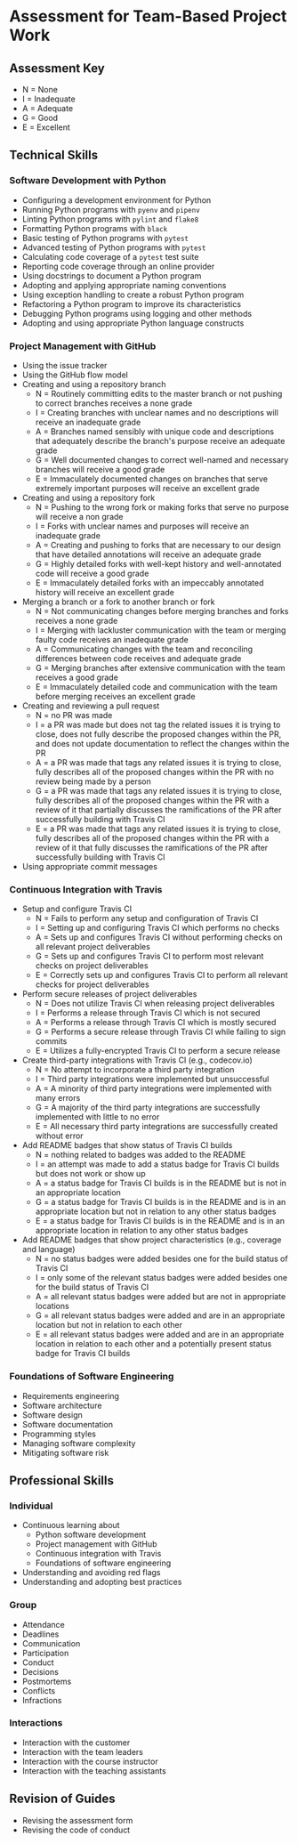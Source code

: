 # Assessment for Team-Based Project Work

## Assessment Key

* N = None
* I = Inadequate
* A = Adequate
* G = Good
* E = Excellent

## Technical Skills

### Software Development with Python

* Configuring a development environment for Python
* Running Python programs with `pyenv` and `pipenv`
* Linting Python programs with `pylint` and `flake8`
* Formatting Python programs with `black`
* Basic testing of Python programs with `pytest`
* Advanced testing of Python programs with `pytest`
* Calculating code coverage of a `pytest` test suite
* Reporting code coverage through an online provider
* Using docstrings to document a Python program
* Adopting and applying appropriate naming conventions
* Using exception handling to create a robust Python program
* Refactoring a Python program to improve its characteristics
* Debugging Python programs using logging and other methods
* Adopting and using appropriate Python language constructs

### Project Management with GitHub

* Using the issue tracker
* Using the GitHub flow model
* Creating and using a repository branch
  * N = Routinely committing edits to the master branch or not pushing to correct branches receives a none grade
  * I = Creating branches with unclear names and no descriptions will receive an inadequate grade
  * A = Branches named sensibly with unique code and descriptions that adequately describe the branch's purpose receive an adequate grade
  * G = Well documented changes to correct well-named and necessary branches will receive a good grade
  * E = Immaculately documented changes on branches that serve extremely important purposes will receive an excellent grade
* Creating and using a repository fork
  * N = Pushing to the wrong fork or making forks that serve no purpose will receive a non grade
  * I = Forks with unclear names and purposes will receive an inadequate grade
  * A = Creating and pushing to forks that are necessary to our design that have detailed annotations will receive an adequate grade
  * G = Highly detailed forks with well-kept history and well-annotated code will receive a good grade
  * E = Immaculately detailed forks with an impeccably annotated history will receive an excellent grade
* Merging a branch or a fork to another branch or fork
  * N = Not communicating changes before merging branches and forks receives a none grade
  * I = Merging with lackluster communication with the team or merging faulty code receives an inadequate grade
  * A = Communicating changes with the team and reconciling differences between code receives and adequate grade
  * G = Merging branches after extensive communication with the team receives a good grade
  * E = Immaculately detailed code and communication with the team before merging receives an excellent grade
* Creating and reviewing a pull request
  * N = no PR was made
  * I = a PR was made but does not tag the related issues it is trying to close, does not fully describe the proposed changes within the PR, and does not update documentation to reflect the changes within the PR
  * A = a PR was made that tags any related issues it is trying to close, fully describes all of the proposed changes within the PR with no review being made by a person
  * G = a PR was made that tags any related issues it is trying to close, fully describes all of the proposed changes within the PR with a review of it that partially discusses the ramifications of the PR after successfully building with Travis CI
  * E = a PR was made that tags any related issues it is trying to close, fully describes all of the proposed changes within the PR with a review of it that fully discusses the ramifications of the PR after successfully building with Travis CI
* Using appropriate commit messages

### Continuous Integration with Travis

* Setup and configure Travis CI
  * N = Fails to perform any setup and configuration of Travis CI
  * I = Setting up and configuring Travis CI which performs no checks
  * A = Sets up and configures Travis CI without performing checks on all relevant project deliverables
  * G = Sets up and configures Travis CI to perform most relevant checks on project deliverables
  * E = Correctly sets up and configures Travis CI to perform all relevant checks for project deliverables
* Perform secure releases of project deliverables
  * N = Does not utilize Travis CI when releasing project deliverables
  * I = Performs a release through Travis CI which is not secured
  * A = Performs a release through Travis CI which is mostly secured
  * G = Performs a secure release through Travis CI while failing to sign commits
  * E = Utilizes a fully-encrypted Travis CI to perform a secure release
* Create third-party integrations with Travis CI (e.g., codecov.io)
  * N = No attempt to incorporate a third party integration
  * I = Third party integrations were implemented but unsuccessful
  * A = A minority of third party integrations were implemented with many errors
  * G = A majority of the third party integrations  are successfully implemented with little to no error
  * E = All necessary third party integrations are successfully created without error
* Add README badges that show status of Travis CI builds
  * N = nothing related to badges was added to the README
  * I = an attempt was made to add a status badge for Travis CI builds but does not work or show up
  * A = a status badge for Travis CI builds is in the README but is not in an appropriate location
  * G = a status badge for Travis CI builds is in the README and is in an appropriate location but not in relation to any other status badges
  * E = a status badge for Travis CI builds is in the README and is in an appropriate location in relation to any other status badges
* Add README badges that show project characteristics (e.g., coverage and
  language)
   * N = no status badges were added besides one for the build status of Travis CI
   * I = only some of the relevant status badges were added besides one for the build status of Travis CI
   * A = all relevant status badges were added but are not in appropriate locations
   * G = all relevant status badges were added and are in an appropriate location but not in relation to each other
   * E = all relevant status badges were added and are in an appropriate location in relation to each other and a potentially present status badge for Travis CI builds

### Foundations of Software Engineering

* Requirements engineering
* Software architecture
* Software design
* Software documentation
* Programming styles
* Managing software complexity
* Mitigating software risk

## Professional Skills

### Individual

* Continuous learning about
  * Python software development
  * Project management with GitHub
  * Continuous integration with Travis
  * Foundations of software engineering
* Understanding and avoiding red flags
* Understanding and adopting best practices

### Group

* Attendance
* Deadlines
* Communication
* Participation
* Conduct
* Decisions
* Postmortems
* Conflicts
* Infractions

### Interactions

* Interaction with the customer
* Interaction with the team leaders
* Interaction with the course instructor
* Interaction with the teaching assistants

## Revision of Guides

* Revising the assessment form
* Revising the code of conduct
